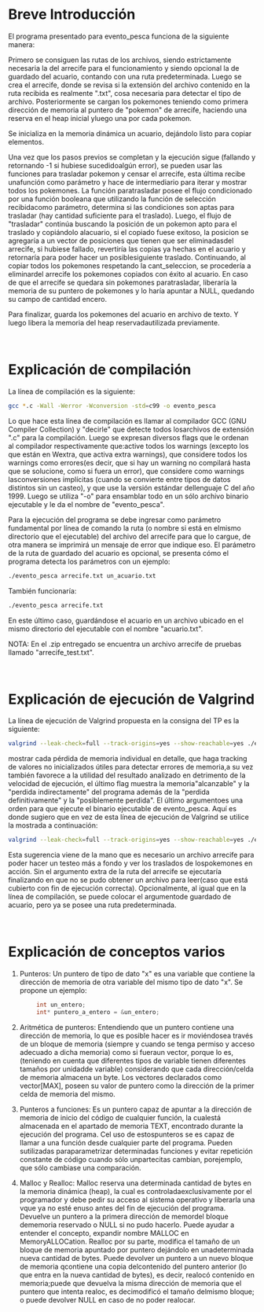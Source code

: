 # Breve Introducción

El programa presentado para evento_pesca funciona de la siguiente manera:

Primero se consiguen las rutas de los archivos, siendo estrictamente necesaria la del arrecife para el funcionamiento y siendo opcional la de guardado del acuario, contando con una ruta predeterminada. 
Luego se crea el arrecife, donde se revisa si la extensión del archivo contenido en la ruta recibida es realmente ".txt", cosa necesaria para detectar el tipo de archivo. Posteriormente se cargan los pokemones teniendo como primera dirección de memoria al puntero de "pokemon" de arrecife, haciendo una reserva en el heap inicial yluego una por cada pokemon. 

Se inicializa en la memoria dinámica un acuario, dejándolo listo para copiar elementos. 

Una vez que los pasos previos se completan y la ejecución sigue (fallando y retornando -1 si hubiese sucedidoalgún error), se pueden usar las funciones para trasladar pokemon y censar el arrecife, esta última recibe unafunción como parámetro y hace de intermediario para iterar y mostrar todos los pokemones. La función paratrasladar posee el flujo condicionado por una función booleana que utilizando la función de selección recibidacomo parámetro, determina si las condiciones son aptas para trasladar (hay cantidad suficiente para el traslado). Luego, el flujo de "trasladar" continúa buscando la posición de un pokemon apto para el traslado y copiándolo alacuario, si el copiado fuese exitoso, la posicion se agregaría a un vector de posiciones que tienen que ser eliminadasdel arrecife, si hubiese fallado, revertiría las copias ya hechas en el acuario y retornaría para poder hacer un posiblesiguiente traslado. Continuando, al copiar todos los pokemones respetando la cant_seleccion, se procedería a eliminardel arrecife los pokemones copiados con éxito al acuario. En caso de que el arrecife se quedara sin pokemones paratrasladar, liberaría la memoria de su puntero de pokemones y lo haría apuntar a NULL, quedando su campo de cantidad encero. 

Para finalizar, guarda los pokemones del acuario en archivo de texto. Y luego libera la memoria del heap reservadautilizada previamente.

<br>

# Explicación de compilación


La línea de compilación es la siguiente:

```bash
gcc *.c -Wall -Werror -Wconversion -std=c99 -o evento_pesca
```

Lo que hace esta línea de compilación es llamar al compilador GCC (GNU Compiler Collection) y "decirle" que detecte todos losarchivos de extensión ".c" para la compilación. Luego se expresan diversos flags que le ordenan al compilador respectivamente que:active todos los warnings (excepto los que están en Wextra, que activa extra warnings), que considere todos los warnings como errores(es decir, que si hay un warning no compilará hasta que se solucione, como si fuera un error), que considere como warnings lasconversiones implícitas (cuando se convierte entre tipos de datos distintos sin un casteo), y que use la versión estándar dellenguaje C del año 1999. Luego se utiliza "-o" para ensamblar todo en un sólo archivo binario ejecutable y le da el nombre de "evento_pesca".

Para la ejecución del programa se debe ingresar como parámetro fundamental por línea de comando la ruta (o nombre si está en elmismo directorio que el ejecutable) del archivo del arrecife para que lo cargue, de otra manera se imprimirá un mensaje de error que indique eso. El parámetro de la ruta de guardado del acuario es opcional, se presenta cómo el programa detecta los parámetros con un ejemplo:

```bash
./evento_pesca arrecife.txt un_acuario.txt
```
También funcionaría:

```bash
./evento_pesca arrecife.txt
```

En este último caso, guardándose el acuario en un archivo ubicado en el mismo directorio del ejecutable con el nombre "acuario.txt".

NOTA: En el .zip entregado se encuentra un archivo arrecife de pruebas llamado "arrecife_test.txt".


<br>

# Explicación de ejecución de Valgrind

La línea de ejecución de Valgrind propuesta en la consigna del TP es la siguiente:

```bash
valgrind --leak-check=full --track-origins=yes --show-reachable=yes ./evento_pesca
```

mostrar cada pérdida de memoria individual en detalle, que haga tracking de valores no inicializados útiles para detectar errores de memoria,a su vez también favorece a la utilidad del resultado analizado en detrimento de la velocidad de ejecución, el último flag muestra la memoria"alcanzable" y la "perdida indirectamente" del programa además de la "perdida definitivamente" y la "posiblemente perdida". El último argumentoes una orden para que ejecute el binario ejecutable de evento_pesca. Aquí es donde sugiero que en vez de esta línea de ejecución de Valgrind se utilice la mostrada a continuación:

```bash
valgrind --leak-check=full --track-origins=yes --show-reachable=yes ./evento_pesca un_arrecife.txt
```
					
Esta sugerencia viene de la mano que es necesario un archivo arrecife para poder hacer un testeo más a fondo y ver los traslados de lospokemones en acción. Sin el argumento extra de la ruta del arrecife se ejecutaría finalizando en que no se pudo obtener un archivo para leer(caso que está cubierto con fin de ejecución correcta). Opcionalmente, al igual que en la línea de compilación, se puede colocar el argumentode guardado de acuario, pero ya se posee una ruta predeterminada.

<br>

# Explicación de conceptos varios

1. Punteros: Un puntero de tipo de dato "x" es una variable que contiene la dirección de memoria de otra variable del mismo tipo de dato "x". Se propone un ejemplo:

```c
		int un_entero;
		int* puntero_a_entero = &un_entero;
```
												
2. Aritmética de punteros: Entendiendo que un puntero contiene una dirección de memoria, lo que es posible hacer es ir moviéndosea través de un bloque de memoria (siempre y cuando se tenga permiso y acceso adecuado a dicha memoria) como si fueraun vector, porque lo es, (teniendo en cuenta que diferentes tipos de variable tienen diferentes tamaños por unidadde variable) considerando que cada dirección/celda de memoria almacena un byte. Los vectores declarados como vector[MAX], poseen su valor de puntero como la dirección de la primer celda de memoria del mismo.
                

 3. Punteros a funciones: Es un puntero capaz de apuntar a la dirección de memoria de inicio del código de cualquier función, la cualestá almacenada en el apartado de memoria TEXT, encontrado durante la ejecución del programa. Cel uso de estospunteros se es capaz de llamar a una función desde cualquier parte del programa. Pueden sutilizadas paraparametrizar determinadas funciones y evitar repetición constante de código cuando sólo unpartecitas cambian, porejemplo, que sólo cambiase una comparación.
                

 4. Malloc y Realloc: Malloc reserva una determinada cantidad de bytes en la memoria dinámica (heap), la cual es controladaexclusivamente por el programador y debe pedir su acceso al sistema operativo y liberarla una vque ya no esté enuso antes del fin de ejecución del programa. Devuelve un puntero a la primera dirección de memordel bloque dememoria reservado o NULL si no pudo hacerlo. Puede ayudar a entender el concepto, expandir nombre MALLOC en MemoryALLOCation. Realloc por su parte, modifica el tamaño de un bloque de memoria apuntado por puntero dejándolo en unadeterminada nueva cantidad de bytes. Puede devolver un puntero a un nuevo bloque de memoria qcontiene una copia delcontenido del puntero anterior (lo que entra en la nueva cantidad de bytes), es decir, realocó contenido en memoria;puede que devuelva la misma dirección de memoria que el puntero que intenta realoc, es decimodificó el tamaño delmismo bloque; o puede devolver NULL en caso de no poder realocar.